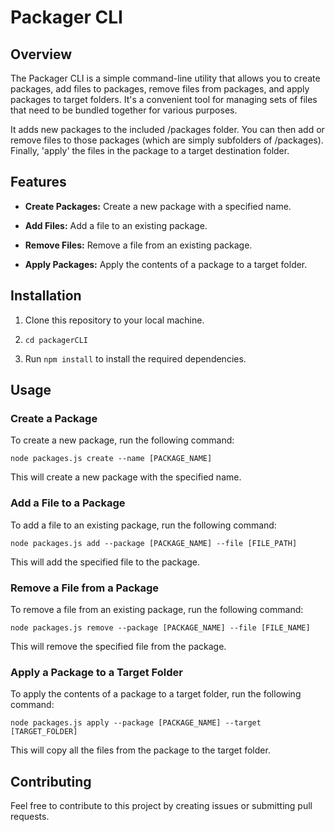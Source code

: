 # Packager CLI

## Overview

The Packager CLI is a simple command-line utility that allows you to create packages, add files to packages, remove files from packages, and apply packages to target folders. It's a convenient tool for managing sets of files that need to be bundled together for various purposes.

It adds new packages to the included /packages folder. You can then add or remove files to those packages (which are simply subfolders of /packages). Finally, 'apply' the files in the package to a target destination folder.

## Features

- **Create Packages:** Create a new package with a specified name.

- **Add Files:** Add a file to an existing package.

- **Remove Files:** Remove a file from an existing package.

- **Apply Packages:** Apply the contents of a package to a target folder.

## Installation

1. Clone this repository to your local machine.

2. `cd packagerCLI`

3. Run `npm install` to install the required dependencies.

## Usage

### Create a Package

To create a new package, run the following command:

```shell
node packages.js create --name [PACKAGE_NAME]
```

This will create a new package with the specified name.

### Add a File to a Package

To add a file to an existing package, run the following command:

```shell
node packages.js add --package [PACKAGE_NAME] --file [FILE_PATH]
```

This will add the specified file to the package.

### Remove a File from a Package

To remove a file from an existing package, run the following command:

```shell
node packages.js remove --package [PACKAGE_NAME] --file [FILE_NAME]
```

This will remove the specified file from the package.

### Apply a Package to a Target Folder

To apply the contents of a package to a target folder, run the following command:

```shell
node packages.js apply --package [PACKAGE_NAME] --target [TARGET_FOLDER]
```

This will copy all the files from the package to the target folder.

## Contributing

Feel free to contribute to this project by creating issues or submitting pull requests.
